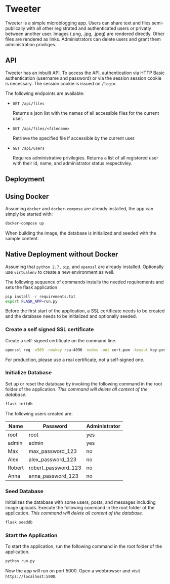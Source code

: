 # Tweeter

Tweeter is a simple microblogging app. Users can share text and files semi-publically with all other registrated and authenticated users or privatly between another user.
Images (.png, .jpg, .jpeg) are rendered directly. Other files are rendered as links.
Administrators can delete users and grant them administration priviliges.

## API

Tweeter has an inbuilt API. To access the API, authentication via HTTP Basic authentication (username and password) or via the session session cookie is necessary. The session cookie is issued on `/login`.

The following endpoints are available:

* `GET /api/files`

  Returns a json list with the names of all accessible files for the current user.

* `GET /api/files/<filename>`

  Retrieve the specified file if accessible by the current user.

* `GET /api/users`

  Requires administrative privilegies. Returns a list of all registered user with their id, name, and administrator status respectivley.

## Deployment

## Using Docker

Assuming `docker` and `docker-compose` are already installed, the app can simply be started with:

```bash
docker-compose up
```

When building the image, the database is initialized and seeded with the sample content.

## Native Deployment without Docker

Assuming that `python 2.7,` `pip`, and `openssl` are already installed. Optionally use `virtualenv` to create a new environment as well.

The following sequence of commands installs the needed requirements and sets the flask application

```bash
pip install -r requirements.txt
export FLASK_APP=run.py
```

Before the first start of the application, a SSL certificate needs to be created and the database needs to be initialized and optionally seeded.

### Create a self signed SSL certificate

Create a self-signed certificate on the command line.

```bash
openssl req -x509 -newkey rsa:4096 -nodes -out cert.pem -keyout key.pem -days 365 -batch
```

For production, please use a real certificate, not a self-signed one.

### Initialize Database

Set up or reset the database by invoking the following command in the root folder of the application. *This command will delete all content of the database.*

```bash
flask initdb
```

The following users created are:

| Name   | Password            | Administrator |
|--------|---------------------|---------------|
| root   | root                | yes           |
| admin  | admin               | yes           |
| Max    | max_password_123    | no            |
| Alex   | alex_password_123   | no            |
| Robert | robert_password_123 | no            |
| Anna   | anna_password_123   | no            |

### Seed Database

Initializes the database with some users, posts, and messages including image uploads. Execute the following command in the root folder of the application. *This command will delete all content of the database.*

```bash
flask seeddb
```

### Start the Application

To start the application, run the following command in the root folder of the application.

```bash
python run.py
```

Now the app will run on port 5000. Open a webbrowser and visit `https://localhost:5000`.

